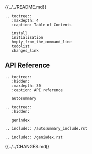 

{{../../README.md}}

```eval_rst
.. toctree::
   :maxdepth: 4
   :caption: Table of Contents

   install
   initialisation
   hmpty_from_the_command_line
   todolist
   changes_link
```

## API Reference

```eval_rst
.. toctree::
   :hidden:
   :maxdepth: 30
   :caption: API reference

   autosummary
```

```eval_rst
.. toctree::
   :hidden:

   genindex
```


```eval_rst
.. include:: /autosummary_include.rst
```

```eval_rst
.. include:: /genindex.rst
```

{{../../CHANGES.md}}
